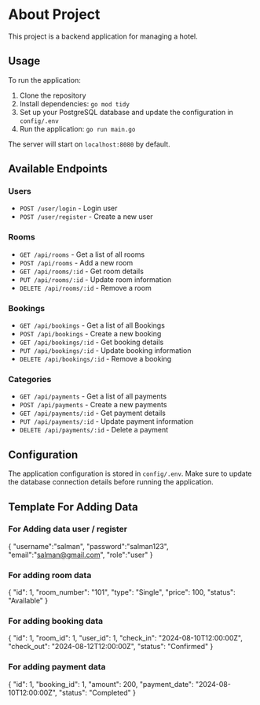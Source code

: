 # About Project

This project is a backend application for managing a hotel.

## Usage

To run the application:

1. Clone the repository
2. Install dependencies: `go mod tidy`
3. Set up your PostgreSQL database and update the configuration in `config/.env`
4. Run the application: `go run main.go`
   
The server will start on `localhost:8080` by default.

## Available Endpoints

### Users
- `POST /user/login` - Login user
- `POST /user/register` - Create a new user

### Rooms
- `GET /api/rooms` - Get a list of all rooms
- `POST /api/rooms` - Add a new room
- `GET /api/rooms/:id` - Get room details
- `PUT /api/rooms/:id` - Update room information
- `DELETE /api/rooms/:id` - Remove a room

### Bookings
- `GET /api/bookings` - Get a list of all Bookings
- `POST /api/bookings` - Create a new booking 
- `GET /api/bookings/:id` - Get booking details
- `PUT /api/bookings/:id` - Update booking information
- `DELETE /api/bookings/:id` - Remove a booking

### Categories
- `GET /api/payments` - Get a list of all payments
- `POST /api/payments` - Create a new payments
- `GET /api/payments/:id` - Get payment details
- `PUT /api/payments/:id` - Update payment information
- `DELETE /api/payments/:id` - Delete a payment
  
## Configuration

The application configuration is stored in `config/.env`. Make sure to update the database connection details before running the application.

## Template For Adding Data
### For Adding data user / register
{
    "username":"salman",
    "password":"salman123",
    "email":"salman@gmail.com",
    "role":"user"
}

### For adding room data
{
    "id": 1,
    "room_number": "101",
    "type": "Single",
    "price": 100,
    "status": "Available"
}
### For adding booking data
{
    "id": 1,
    "room_id": 1,
    "user_id": 1,
    "check_in": "2024-08-10T12:00:00Z",
    "check_out": "2024-08-12T12:00:00Z",
    "status": "Confirmed"
}
### For adding payment data
{
  "id": 1,
  "booking_id": 1,
  "amount": 200,
  "payment_date": "2024-08-10T12:00:00Z",
  "status": "Completed"
}
